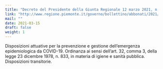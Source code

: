```yaml
---
title: "Decreto del Presidente della Giunta Regionale 12 marzo 2021, n. 36"
link: "http://www.regione.piemonte.it/governo/bollettino/abbonati/2021/10/suppo5/00000002.htm"
mail: ""
date: 2021-03-15
draft: false
weight: 1
---
```


Disposizioni attuative per la prevenzione e gestione dell’emergenza epidemiologica da COVID-19. Ordinanza ai sensi dell’art. 32, comma 3, della legge 23 dicembre 1978, n. 833, in materia di igiene e sanità pubblica.		
Disposizioni transitorie. 

